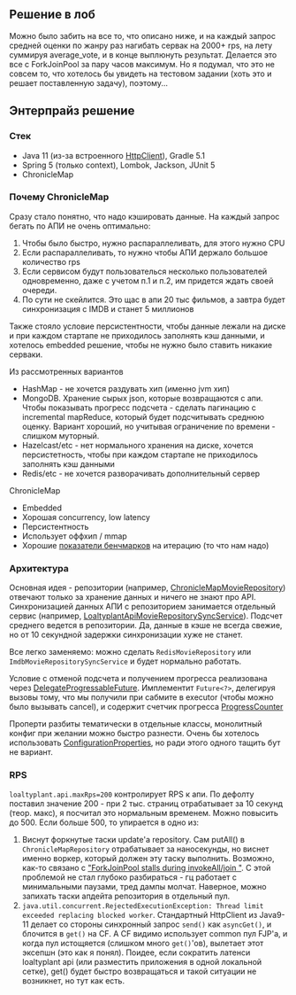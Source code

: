 ## Решение в лоб
Можно было забить на все то, что описано ниже, и на каждый запрос средней оценки по жанру раз нагибать сервак на 2000+ rps,
на лету суммируя average_vote, и в конце выплюнуть результат. Делается это все с ForkJoinPool
за пару часов максимум. Но я подумал, что это не совсем то, что хотелось бы увидеть на тестовом задании (хоть это и решает
поставленную задачу), поэтому...

## Энтерпрайз решение

### Стек
* Java 11 (из-за встроенного [HttpClient](http://openjdk.java.net/jeps/321)), Gradle 5.1
* Spring 5 (только context), Lombok, Jackson, JUnit 5
* ChronicleMap

### Почему ChronicleMap
Сразу стало понятно, что надо кэшировать данные. На каждый запрос бегать по АПИ не очень оптимально:
1. Чтобы было быстро, нужно распараллеливать, для этого нужно CPU
2. Если распараллеливать, то нужно чтобы АПИ держало большое количество rps
3. Если сервисом будут пользователься несколько пользователей одновременно, даже с учетом п.1 и п.2,
им придется ждать своей очереди.
4. По сути не скейлится. Это щас в апи 20 тыс фильмов, а завтра будет синхронизация с IMDB и станет 5 миллионов

Также стояло условие персистентности, чтобы данные лежали на диске и при каждом стартапе не приходилось
заполнять кэш данными, и хотелось embedded решение, чтобы не нужно было ставить никакие серваки.

Из рассмотренных вариантов
* HashMap - не хочется раздувать хип (именно jvm хип)
* MongoDB. Хранение сырых json, которые возвращаются с апи. Чтобы показывать прогресс подсчета - сделать пагинацию с 
incremental mapReduce, который будет подсчитывать среднюю оценку. Вариант хороший, но учитывая ограничение по
времени - слишком муторный.
* Hazelcast/etc - нет нормального хранения на диске, хочется персистетность, чтобы при каждом стартапе не приходилось заполнять кэш данными
* Redis/etc - не хочется разворачивать дополнительный сервер

ChronicleMap
* Embedded
* Хорошая concurrency, low latency
* Персистентность
* Использует оффхип / mmap
* Хорошие [показатели бенчмарков](https://jetbrains.github.io/xodus/) на итерацию (то что нам надо)

### Архитектура
Основная идея - репозитории (например, [ChronicleMapMovieRepository](https://github.com/IgnatBeresnev/movierater/blob/master/src/main/java/ru/loaltyplant/movierater/repository/movie/ChronicleMapMovieRepository.java))
отвечают только за хранение данных и ничего не знают про API. Синхронизацией данных АПИ с репозиторием
занимается отдельный сервис (например, [LoaltyplantApiMovieRepositorySyncService](https://github.com/IgnatBeresnev/movierater/blob/master/src/main/java/ru/loaltyplant/movierater/service/sync/LoaltyplantApiMovieRepositorySyncService.java)).
Подсчет среднего ведется в репозитории. Да, данные в кэше не всегда свежие, но от 10 секундной задержки синхронизации хуже не станет.

Все легко заменяемо: можно сделать `RedisMovieRepository` или `ImdbMovieRepositorySyncService` и будет нормально работать.

Условие с отменой подсчета и получением прогресса реализована через [DelegateProgressableFuture](https://github.com/IgnatBeresnev/movierater/blob/master/src/main/java/ru/loaltyplant/movierater/concurrent/DelegateProgressableFuture.java).
Имплементит `Future<?>`, делегируя вызовы тому, что мы получили при сабмите в executor (чтобы можно было вызывать cancel), и содержит
счетчик прогресса [ProgressCounter](https://github.com/IgnatBeresnev/movierater/blob/master/src/main/java/ru/loaltyplant/movierater/concurrent/ProgressCounter.java)

Проперти разбиты тематически в отдельные классы, монолитный конфиг при желании можно быстро разнести. Очень бы
хотелось использовать [ConfigurationProperties](https://docs.spring.io/spring-boot/docs/current/api/org/springframework/boot/context/properties/ConfigurationProperties.html),
но ради этого одного тащить бут не вариант.

### RPS
`loaltyplant.api.maxRps=200` контролирует RPS к апи. По дефолту поставил значение 200 - при 2 тыс. страниц отрабатывает за 10 секунд (теор. макс), я посчитал это нормальным временем. Можно повысить до 500. Если больше 500, то упирается в одно из:
1) Виснут форкнутые таски update'а repository. Сам putAll() в `ChronicleMapRepository` отрабатывает за наносекунды, но виснет именно воркер, который должен эту таску выполнить. Возможно, как-то связано с ["ForkJoinPool stalls during invokeAll/join
"](https://stackoverflow.com/questions/16894929/forkjoinpool-stalls-during-invokeall-join). С этой проблемой не стал глубоко разбираться - гц работает с минимальными паузами, тред дампы молчат. Наверное, можно запихать таски апдейта репозитория в отдельный пул. 
2) `java.util.concurrent.RejectedExecutionException: Thread limit exceeded replacing blocked worker`. Стандартный HttpClient из Java9-11 делает со стороны синхронный запрос `send()` как `asyncGet()`, и блочится в `get()` на CF. А CF видимо использует common пул FJP'а, и когда пул истощяется (слишком много `get()`'ов), вылетает этот эксепшн (это как я понял). Поидее, если сократить латенси loaltyplant api (или разместить приложения в одной локальной сетке), get() будет быстро возвращаться и такой ситуации не возникнет, но тут как есть. 

